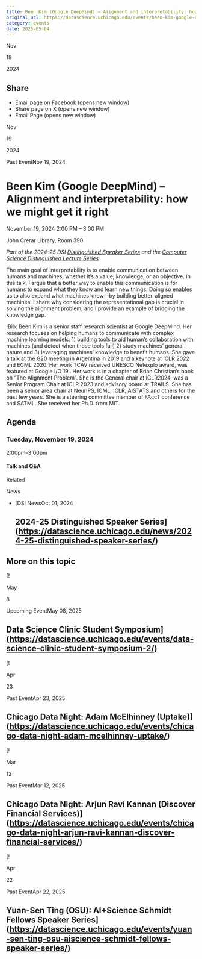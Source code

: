 ```yaml
---
title: Been Kim (Google DeepMind) – Alignment and interpretability: how we might get it right – DSI
original_url: https://datascience.uchicago.edu/events/been-kim-google-deepmind-alignment-and-interpretability
category: events
date: 2025-05-04
---
```


Nov

19

2024

## Share

* Email page on Facebook (opens new window)
* Share page on X (opens new window)
* Email Page (opens new window)

<!-- Table-like structure detected -->

Nov

19

2024

Past EventNov 19, 2024

# Been Kim (Google DeepMind) – Alignment and interpretability: how we might get it right

November 19, 2024 2:00 PM – 3:00 PM

John Crerar Library, Room 390

*Part of the 2024-25 DSI [Distinguished Speaker Series](https://datascience.uchicago.edu/news/2024-25-distinguished-speaker-series/) and the [Computer Science Distinguished Lecture Series](https://cs.uchicago.edu/events/event/distinguished-lecture-series-been-kim-google-deepmind-alignment-and-interpretability-how-we-might-get-it-right/).*

The main goal of interpretability is to enable communication between humans and machines, whether it’s a value, knowledge, or an objective. In this talk, I argue that a better way to enable this communication is for humans to expand what they know and learn new things. Doing so enables us to also expand what machines know—by building better-aligned machines. I share why considering the representational gap is crucial in solving the alignment problem, and I provide an example of bridging the knowledge gap.

!Bio: Been Kim is a senior staff research scientist at Google DeepMind. Her research focuses on helping humans to communicate with complex machine learning models: 1) building tools to aid human’s collaboration with machines (and detect when those tools fail) 2) study machines’ general nature and 3) leveraging machines’ knowledge to benefit humans. She gave a talk at the G20 meeting in Argentina in 2019 and a keynote at ICLR 2022 and ECML 2020. Her work TCAV received UNESCO Netexplo award, was featured at Google I/O 19′. Her work is in a chapter of Brian Christian’s book on “The Alignment Problem”. She is the General chair at ICLR2024, was a Senior Program Chair at ICLR 2023 and advisory board at TRAILS. She has been a senior area chair at NeurIPS, ICML, ICLR, AISTATS and others for the past few years. She is a steering committee member of FAccT conference and SATML. She received her Ph.D. from MIT.

## Agenda

### Tuesday, November 19, 2024

2:00pm–3:00pm

#### Talk and Q&A

Related

News

* [DSI NewsOct 01, 2024

  ## 2024-25 Distinguished Speaker Series](https://datascience.uchicago.edu/news/2024-25-distinguished-speaker-series/)

## More on this topic

[!

May

8

Upcoming EventMay 08, 2025

## Data Science Clinic Student Symposium](https://datascience.uchicago.edu/events/data-science-clinic-student-symposium-2/)
[!

Apr

23

Past EventApr 23, 2025

## Chicago Data Night: Adam McElhinney (Uptake)](https://datascience.uchicago.edu/events/chicago-data-night-adam-mcelhinney-uptake/)
[!

Mar

12

Past EventMar 12, 2025

## Chicago Data Night: Arjun Ravi Kannan (Discover Financial Services)](https://datascience.uchicago.edu/events/chicago-data-night-arjun-ravi-kannan-discover-financial-services/)
[!

Apr

22

Past EventApr 22, 2025

## Yuan-Sen Ting (OSU): AI+Science Schmidt Fellows Speaker Series](https://datascience.uchicago.edu/events/yuan-sen-ting-osu-aiscience-schmidt-fellows-speaker-series/)